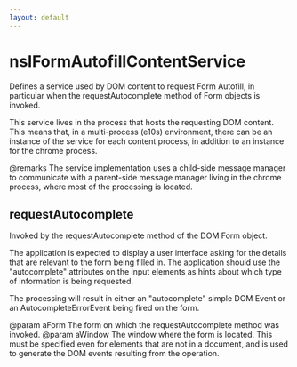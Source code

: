 ```yaml
---
layout: default
---
```


# nsIFormAutofillContentService #

Defines a service used by DOM content to request Form Autofill, in particular
when the requestAutocomplete method of Form objects is invoked.

This service lives in the process that hosts the requesting DOM content.
This means that, in a multi-process (e10s) environment, there can be an
instance of the service for each content process, in addition to an instance
for the chrome process.

@remarks The service implementation uses a child-side message manager to
         communicate with a parent-side message manager living in the chrome
         process, where most of the processing is located.


## requestAutocomplete ##

Invoked by the requestAutocomplete method of the DOM Form object.

The application is expected to display a user interface asking for the
details that are relevant to the form being filled in.  The application
should use the "autocomplete" attributes on the input elements as hints
about which type of information is being requested.

The processing will result in either an "autocomplete" simple DOM Event or
an AutocompleteErrorEvent being fired on the form.

@param aForm
       The form on which the requestAutocomplete method was invoked.
@param aWindow
       The window where the form is located.  This must be specified even
       for elements that are not in a document, and is used to generate the
       DOM events resulting from the operation.

